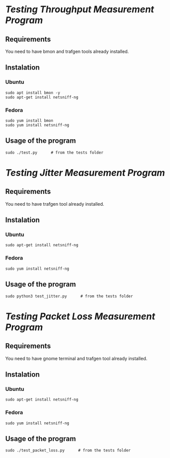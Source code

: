 # ***Testing Throughput Measurement Program*** #

## Requirements
You need to have bmon and trafgen tools already installed.

## Instalation
### Ubuntu
    sudo apt install bmon -y
    sudo apt-get install netsniff-ng
### Fedora
    sudo yum install bmon
    sudo yum install netsniff-ng

## Usage of the program
    sudo ./test.py      # from the tests folder



# ***Testing Jitter Measurement Program*** #

## Requirements
You need to have trafgen tool already installed.

## Instalation
### Ubuntu
    sudo apt-get install netsniff-ng
### Fedora
    sudo yum install netsniff-ng

## Usage of the program
    sudo python3 test_jitter.py      # from the tests folder


# ***Testing Packet Loss Measurement Program*** #

## Requirements
You need to have gnome terminal and trafgen tool already installed.

## Instalation
### Ubuntu
    sudo apt-get install netsniff-ng
### Fedora
    sudo yum install netsniff-ng

## Usage of the program
    sudo ./test_packet_loss.py      # from the tests folder